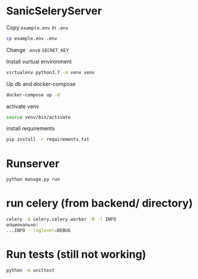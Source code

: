 # SanicSeleryServer

Copy `example.env` in `.env`

```bash
cp example.env .env
```

Change `.env`s `SECRET_KEY`

Install vurtual environment

```bash
virtualenv python3.7 -m venv venv
```

Up db and docker-compose

```bash
docker-compose up -d
```

activate venv

```bash
source venv/bin/activate
```

install requirements

```bash
pip install -r requirements.txt
```

# Runserver

```bash
python manage.py run

```
# run celery (from backend/ directory)
```bash
celery -A celery.celery worker -B -l INFO 
опционально:
...INFO --loglevel=DEBUG
```

# Run tests (still not working)

```bash
python -m unittest
```

